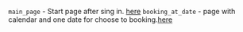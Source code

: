 `main_page` - Start page after sing in. [here]()
`booking_at_date` - page with calendar and one date for choose to booking.[here]('https://levelup-developers.github.io/mfvc-test-pages/booking_at_date/scheduleappointment.htm')
